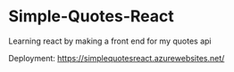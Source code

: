 # Simple-Quotes-React
Learning react by making a front end for my quotes api

Deployment: https://simplequotesreact.azurewebsites.net/
